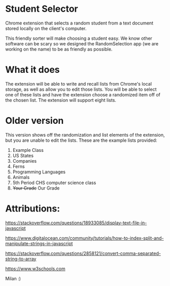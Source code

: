 # Student Selector
Chrome extension that selects a random student from a text document stored locally on the client's computer. 

This friendly sorter will make choosing a student easy. We know other software can be scary so we designed the RandomSelection app (we are working on the name) to be as friendly as possible.

# What it does
The extension will be able to write and recall lists from Chrome's local storage, as well as allow you to edit those lists. You will be able to select one of these lists and have the extension choose a randomized item off of the chosen list. The extension will support eight lists.

# Older version
This version shows off the randomization and list elements of the extension, but you are unable to edit the lists.
These are the example lists provided:
1. Example Class
2. US States
3. Companies
4. Ferns
5. Programming Languages
6. Animals
7. 5th Period CHS computer science class
8. ~~Your Grade~~ Our Grade

# Attributions:

https://stackoverflow.com/questions/18933085/display-text-file-in-javascript

https://www.digitalocean.com/community/tutorials/how-to-index-split-and-manipulate-strings-in-javascript

https://stackoverflow.com/questions/2858121/convert-comma-separated-string-to-array

https://www.w3schools.com 

Milan :)
